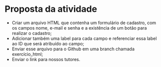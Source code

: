 
# Proposta da atividade

- Criar um arquivo HTML que contenha um formulário de cadastro, com os campos nome, e-mail e senha e a existência de um botão para realizar o cadastro;
- Adicionar também uma label para cada campo e referenciar essa label ao ID que será atribuído ao campo;
- Enviar esse arquivo para o Github em uma branch chamada exercício_html;
- Enviar o link para nossos tutores.